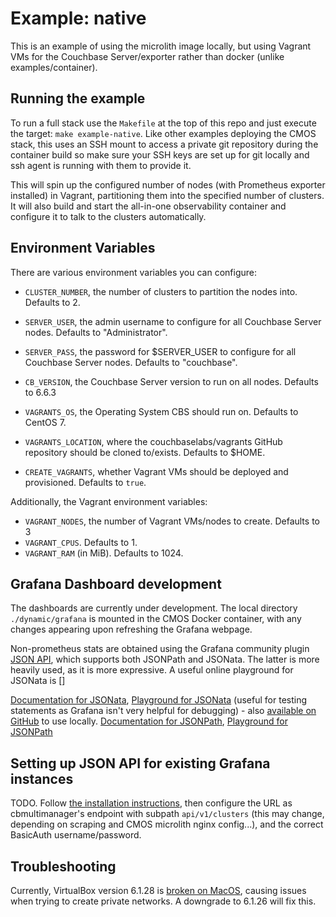 # Example: native #

This is an example of using the microlith image locally, but using Vagrant VMs for the Couchbase Server/exporter rather than docker (unlike examples/container).

## Running the example ##

To run a full stack use the `Makefile` at the top of this repo and just execute the target: `make example-native`. Like other examples deploying the CMOS stack, this uses an SSH mount to access a private git repository during the container build so make sure your SSH keys are set up for git locally and ssh agent is running with them to provide it.

This will spin up the configured number of nodes (with Prometheus exporter installed) in Vagrant, partitioning them into the specified number of clusters. It will also build and start the all-in-one observability container and configure it to talk to the clusters automatically.

## Environment Variables ##

There are various environment variables you can configure:
- `CLUSTER_NUMBER`, the number of clusters to partition the nodes into. Defaults to 2.
- `SERVER_USER`, the admin username to configure for all Couchbase Server nodes. Defaults to "Administrator".
- `SERVER_PASS`, the password for $SERVER_USER to configure for all Couchbase Server nodes. Defaults to "couchbase".

- `CB_VERSION`, the Couchbase Server version to run on all nodes. Defaults to 6.6.3
- `VAGRANTS_OS`, the Operating System CBS should run on. Defaults to CentOS 7.
- `VAGRANTS_LOCATION`, where the couchbaselabs/vagrants GitHub repository should be cloned to/exists. Defaults to $HOME.
- `CREATE_VAGRANTS`, whether Vagrant VMs should be deployed and provisioned. Defaults to `true`.

Additionally, the Vagrant environment variables:
- `VAGRANT_NODES`, the number of Vagrant VMs/nodes to create. Defaults to 3
- `VAGRANT_CPUS`. Defaults to 1.
- `VAGRANT_RAM` (in MiB). Defaults to 1024.

## Grafana Dashboard development ##

The dashboards are currently under development. The local directory `./dynamic/grafana` is mounted in the CMOS Docker container, with any changes appearing upon refreshing the Grafana webpage.

Non-prometheus stats are obtained using the Grafana community plugin [JSON API](https://grafana.com/grafana/plugins/marcusolsson-json-datasource/), which supports both JSONPath and JSONata. The latter is more heavily used, as it is more expressive. A useful online playground for JSONata is []

[Documentation for JSONata](https://docs.jsonata.org/overview), [Playground for JSONata](https://try.jsonata.org/) (useful for testing statements as Grafana isn't very helpful for debugging) - also [available on GitHub](https://github.com/jsonata-js/jsonata-exerciser) to use locally.
[Documentation for JSONPath](https://goessner.net/articles/JsonPath/), [Playground for JSONPath](http://jsonpath.com/)

## Setting up JSON API for existing Grafana instances ##

TODO. Follow [the installation instructions](https://grafana.com/grafana/plugins/marcusolsson-json-datasource/?tab=installation), then configure the URL as cbmultimanager's endpoint with subpath `api/v1/clusters` (this may change, depending on scraping and CMOS microlith nginx config...), and the correct BasicAuth username/password.

## Troubleshooting ##

Currently, VirtualBox version 6.1.28 is [broken on MacOS](https://discuss.hashicorp.com/t/vagrant-2-2-18-osx-11-6-cannot-create-private-network/30984), causing issues when trying to create private networks. A downgrade to 6.1.26 will fix this.
